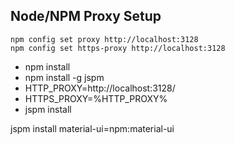 ## Node/NPM Proxy Setup
    npm config set proxy http://localhost:3128
    npm config set https-proxy http://localhost:3128

* npm install
* npm install -g jspm
* HTTP_PROXY=http://localhost:3128/
* HTTPS_PROXY=%HTTP_PROXY%
* jspm install

jspm install material-ui=npm:material-ui
